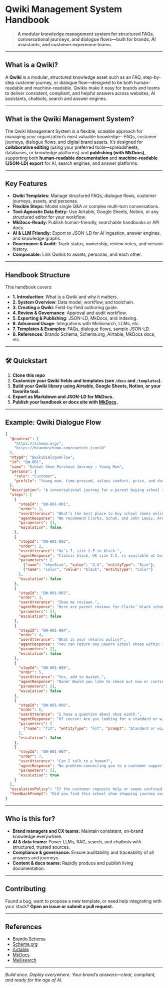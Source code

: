 # Qwiki Management System Handbook

> **A modular knowledge management system for structured FAQs, conversational journeys, and dialogue flows—built for brands, AI assistants, and customer experience teams.**

---

## What is a Qwiki?

A **Qwiki** is a modular, structured knowledge asset such as an FAQ, step-by-step customer journey, or dialogue flow—designed to be both human-readable and machine-readable.
Qwikis make it easy for brands and teams to deliver consistent, compliant, and helpful answers across websites, AI assistants, chatbots, search and answer engines.

---

## What is the Qwiki Management System?

The Qwiki Management System is a flexible, scalable approach for managing your organization’s most valuable knowledge—FAQs, customer journeys, dialogue flows, and digital brand assets.
It’s designed for **collaborative editing** (using your preferred tools—spreadsheets, databases, or knowledge platforms) and **publishing (with MkDocs)**, supporting both **human-readable documentation** and **machine-readable (JSON-LD) export** for AI, search engines, and answer platforms.

---

## Key Features

* **Qwiki Templates:** Manage structured FAQs, dialogue flows, customer journeys, assets, and personas.
* **Flexible Steps:** Model single Q\&A or complex multi-turn conversations.
* **Tool-Agnostic Data Entry:** Use Airtable, Google Sheets, Notion, or any structured editor for your workflow.
* **MkDocs-Ready:** Publish human-friendly, searchable handbooks or API docs.
* **AI & LLM Friendly:** Export to JSON-LD for AI ingestion, answer engines, and knowledge graphs.
* **Governance & Audit:** Track status, ownership, review notes, and version history.
* **Composable:** Link Qwikis to assets, personas, and each other.

---

## Handbook Structure

This handbook covers:

* **1. Introduction**: What is a Qwiki and why it matters.
* **2. System Overview**: Data model, workflow, and toolchain.
* **3. Creating a Qwiki**: Field-by-field authoring guide.
* **4. Review & Governance**: Approval and audit workflow.
* **5. Exporting & Publishing**: JSON-LD, MkDocs, and indexing.
* **6. Advanced Usage**: Integrations with Meilisearch, LLMs, etc.
* **7. Templates & Examples**: FAQs, dialogue flows, sample JSON-LD.
* **8. References**: Brando Schema, Schema.org, Airtable, MkDocs docs, etc.

---

## 🛠️ Quickstart

1. **Clone this repo**
2. **Customize your Qwiki fields and templates (see `/docs` and `/templates`).**
3. **Build your Qwiki library using Airtable, Google Sheets, Notion, or your favorite tool.**
4. **Export as Markdown and JSON-LD for MkDocs.**
5. **Publish your handbook or docs site with [MkDocs](https://www.mkdocs.org/).**

---

## Example: Qwiki Dialogue Flow

```json
{
  "@context": [
    "https://schema.org/",
    "https://brandoschema.com/context.jsonld"
  ],
  "@type": "QwikiDialogueFlow",
  "id": "QW-001",
  "name": "School Shoe Purchase Journey – Young Mum",
  "persona": {
    "role": "Customer",
    "profile": "Young mum, time-pressed, values comfort, price, and durability for her 7-year-old son"
  },
  "description": "A conversational journey for a parent buying school shoes online, covering discovery, fit, checkout, and support.",
  "steps": [
    {
      "stepId": "QW-001-001",
      "order": 1,
      "userUtterance": "What’s the best place to buy school shoes online?",
      "agentResponse": "We recommend Clarks, Schuh, and John Lewis. Are you looking for a specific size or style?",
      "parameters": [],
      "escalation": false
    },
    {
      "stepId": "QW-001-002",
      "order": 2,
      "userUtterance": "He’s 7, size 2.5 in black.",
      "agentResponse": "Classic black, UK size 2.5, is available at both Clarks and John Lewis. Would you like to see sizing guides, read parent reviews, or go straight to checkout?",
      "parameters": [
        {"name": "shoeSize", "value": "2.5", "entityType": "Size"},
        {"name": "color", "value": "black", "entityType": "Color"}
      ],
      "escalation": false
    },
    {
      "stepId": "QW-001-003",
      "order": 3,
      "userUtterance": "Show me reviews.",
      "agentResponse": "Here are parent reviews for Clarks’ black school shoes in size 2.5: ⭐⭐⭐⭐⭐ ‘Very durable!’ Would you like to proceed to purchase or ask about returns?",
      "parameters": [],
      "escalation": false
    },
    {
      "stepId": "QW-001-004",
      "order": 4,
      "userUtterance": "What is your returns policy?",
      "agentResponse": "You can return any unworn school shoes within 30 days for a full refund. Would you like to add these to your basket?",
      "parameters": [],
      "escalation": false
    },
    {
      "stepId": "QW-001-005",
      "order": 5,
      "userUtterance": "Yes, add to basket.",
      "agentResponse": "Done! Would you like to check out now or continue shopping?",
      "parameters": [],
      "escalation": false
    },
    {
      "stepId": "QW-001-006",
      "order": 6,
      "userUtterance": "I have a question about shoe width.",
      "agentResponse": "Of course! Are you looking for a standard or wide fit? I can show available options or connect you to a fitting specialist.",
      "parameters": [
        {"name": "fit", "entityType": "Fit", "prompt": "Standard or wide fit?"}
      ],
      "escalation": false
    },
    {
      "stepId": "QW-001-007",
      "order": 7,
      "userUtterance": "Can I talk to a human?",
      "agentResponse": "No problem—connecting you to a customer support specialist now.",
      "parameters": [],
      "escalation": true
    }
  ],
  "escalationPolicy": "If the customer requests help or seems confused, escalate to a human agent for support.",
  "feedbackPrompt": "Did you find this school shoe shopping journey easy and helpful? Please rate your experience."
}

```

---

## Who is this for?

* **Brand managers and CX teams:** Maintain consistent, on-brand knowledge everywhere.
* **AI & data teams:** Power LLMs, RAG, search, and chatbots with structured, trusted sources.
* **Compliance & governance:** Ensure auditability and traceability of all answers and journeys.
* **Content & docs teams:** Rapidly produce and publish living documentation.

---

## Contributing

Found a bug, want to propose a new template, or need help integrating with your stack?
**Open an issue or submit a pull request.**

---

## References

* [Brando Schema](https://brandoschema.com/)
* [Schema.org](https://schema.org/)
* [Airtable](https://airtable.com/)
* [MkDocs](https://www.mkdocs.org/)
* [Meilisearch](https://www.meilisearch.com/)

---

*Build once. Deploy everywhere.
Your brand’s answers—clear, compliant, and ready for the age of AI.*
